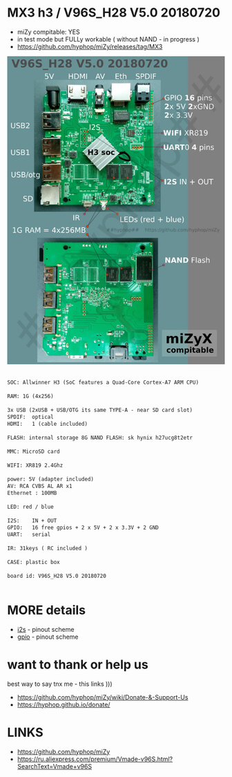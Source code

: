 # MX3 h3 / V96S_H28 V5.0 20180720

+ miZy compitable: YES
+ in test mode but FULLy workable ( without NAND - in progress )
+ https://github.com/hyphop/miZy/releases/tag/MX3

![MX3 h3 open ](pics/MX3_open.jpg)

```

SOC: Allwinner H3 (SoC features a Quad-Core Cortex-A7 ARM CPU)

RAM: 1G (4x256)

3x USB (2xUSB + USB/OTG its same TYPE-A - near SD card slot)
SPDIF:	optical
HDMI:	1 (cable included)

FLASH: internal storage 8G NAND FLASH: sk hynix h27ucg8t2etr 

MMC: MicroSD card

WIFI: XR819 2.4Ghz

power: 5V (adapter included)
AV: RCA CVBS AL AR x1
Ethernet : 100MB

LED: red / blue

I2S:	IN + OUT
GPIO:	16 free gpios + 2 x 5V + 2 x 3.3V + 2 GND
UART:	serial

IR: 31keys ( RC included )

CASE: plastic box 

board id: V96S_H28 V5.0 20180720


```


# MORE details

+ [i2s](i2s.md) - pinout scheme
+ [gpio](gpio.md) - pinout scheme

# want to thank or help us

best way to say tnx me  - this links )))

+ https://github.com/hyphop/miZy/wiki/Donate-&-Support-Us
+ https://hyphop.github.io/donate/

# LINKS

+ https://github.com/hyphop/miZy
+ https://ru.aliexpress.com/premium/Vmade-v96S.html?SearchText=Vmade+v96S
<!--
+ https://ru.aliexpress.com/item/H3-Ultimate-Box-Android-7-0-Allwinner-H3-Quad-core-Cortex-A7/32909184859.html
+ https://ru.aliexpress.com/item/SKhynix-TSOP-48-8GB-H27UCG8T2ETR-BC-H27UCG8T2ETR-BC-H27UCGBT2ETR-NEW-ORIGINAL-2PCS-LOT/32349899903.html
-->